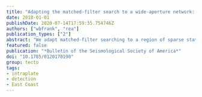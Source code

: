 ```yaml
---
title: "Adapting the matched-filter search to a wide-aperture network: an aftershock sequence and an earthquake swarm in Connecticut"
date: 2018-01-01
publishDate: 2020-07-14T17:59:35.754746Z
authors: ["wbfrank", "rea"]
publication_types: ["2"]
abstract: "We adapt matched-filter searching to a region of sparse stations and seismicity, and demonstrate that earthquake detection can be significantly enhanced. The Earthscope Transportable Array (TA) increased the density of broadband seismometers in New England from 2013 until 2015, allowing for a higher resolution characterization of the regional seismicity. During this time, there were two transient increases in seismicity rates in Connecticut: one in August 2014 near the town of Deep River and one shortly after in January 2015 near Plainfield. Using the TA stations along with regional permanent stations, we implement a network-based matched-filter search to find events that have escaped previous detection during these bursts of seismicity. Applying a matched-filter approach in a region of sparse seismicity with a distributed regional network presents two challenges. First, a standard matched-filter search imposes a fixed template event duration across the seismic network; this constraint is not appropriate for the waveforms of shallow crustal seismicity that vary significantly with epicentral distance. We adapt the matched-filter algorithm to produce a network correlation coefficient sum that is properly weighted by the duration of the seismic wavetrain that varies across the network. Second, the low seismicity means there are few events to use as templates. We develop a recursive method to expand the catalog using newly identified earthquakes as template events in the following iteration of the matched-filter search. With these improvements in place, we are able to implement a matched-filter search that identifies three times more events than the regional catalog. Thanks to our denser catalog and precise relative locations, we observe an aftershock sequence following an $M$ 2.6 mainshock near Deep River and a swarmlike sequence without any clear mainshock in Plainfield."
featured: false
publication: "*Bulletin of the Seismological Society of America*"
doi: "10.1785/0120170190"
group: tecto
tags:
- intraplate
- detection
- East Coast
---
```


